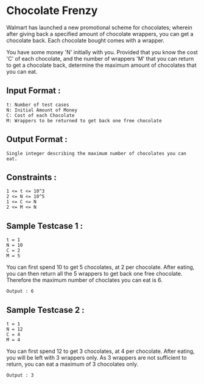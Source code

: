 
# Chocolate Frenzy

Walmart has launched a new promotional scheme for chocolates; wherein after giving back a specified amount of chocolate wrappers, you can get a chocolate back. Each chocolate bought comes with a wrapper.

You have some money 'N' initially with you. Provided that you know the cost 'C' of each chocolate, and the number of wrappers 'M' that you can return to get a chocolate back, determine the maximum amount of chocolates that you can eat.

## Input Format :

    t: Number of test cases
    N: Initial Amount of Money
    C: Cost of each Chocolate
    M: Wrappers to be returned to get back one free chocolate	


## Output Format :

    Single integer describing the maximum number of chocolates you can eat.


## Constraints :

    1 <= t <= 10^3
    2 <= N <= 10^5
    1 <= C <= N
    2 <= M <= N


## Sample Testcase 1 :

    t = 1
    N = 10
    C = 2
    M = 5

You can first spend 10 to get 5 chocolates, at 2 per chocolate. After eating, you can then return all the 5 wrappers to get back one free chocolate. Therefore the maximum number of choclates you can eat is 6.

    Output : 6

## Sample Testcase 2 :

    t = 1
    N = 12
    C = 4
    M = 4

You can first spend 12 to get 3 chocolates, at 4 per chocolate. After eating, you will be left with 3 wrappers only. As 3 wrappers are not sufficient to return, you can eat a maximum of 3 chocolates only.

    Output : 3

